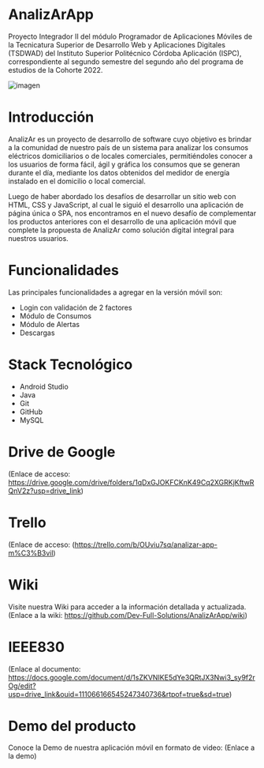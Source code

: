 # AnalizArApp
Proyecto Integrador II del módulo Programador de Aplicaciones Móviles de la Tecnicatura Superior de Desarrollo Web y Aplicaciones Digitales (TSDWAD) del Instituto Superior Politécnico Córdoba Aplicación (ISPC), correspondiente al segundo semestre del segundo año del programa de estudios de la Cohorte 2022.

![imagen](https://drive.google.com/file/d/1tSMhoJsAlzAYm__dR7Q1s9d4mKht6Af9/view?usp=drive_link)

# Introducción
AnalizAr es un proyecto de desarrollo de software cuyo objetivo es brindar a la comunidad de nuestro país de un sistema para analizar los consumos eléctricos domiciliarios o de locales comerciales, permitiéndoles conocer a los usuarios de forma fácil, ágil y gráfica los consumos que se generan durante el día, mediante los datos obtenidos del medidor de energía instalado en el domicilio o local comercial.

Luego de haber abordado los desafíos de desarrollar un sitio web con HTML, CSS y JavaScript, al cual le siguió el desarrollo una aplicación de página única o SPA, nos encontramos en el nuevo desafío de complementar los productos anteriores con el desarrollo de una aplicación móvil que complete la propuesta de AnalizAr como solución digital integral para nuestros usuarios.

# Funcionalidades
Las principales funcionalidades a agregar en la versión móvil son:
- Login con validación de 2 factores
- Módulo de Consumos
- Módulo de Alertas
- Descargas

# Stack Tecnológico
- Android Studio
- Java
- Git
- GitHub
- MySQL

# Drive de Google
(Enlace de acceso: https://drive.google.com/drive/folders/1qDxGJOKFCKnK49Cq2XGRKjKftwRQnV2z?usp=drive_link)

# Trello
(Enlace de acceso: (https://trello.com/b/OUviu7sq/analizar-app-m%C3%B3vil)

# Wiki
Visite nuestra Wiki para acceder a la información detallada y actualizada.
(Enlace a la wiki: https://github.com/Dev-Full-Solutions/AnalizArApp/wiki)

# IEEE830
(Enlace al documento: https://docs.google.com/document/d/1sZKVNIKE5dYe3QRtJX3Nwi3_sy9f2rOg/edit?usp=drive_link&ouid=111066166545247340736&rtpof=true&sd=true)

# Demo del producto
Conoce la Demo de nuestra aplicación móvil en formato de video:
(Enlace a la demo)
